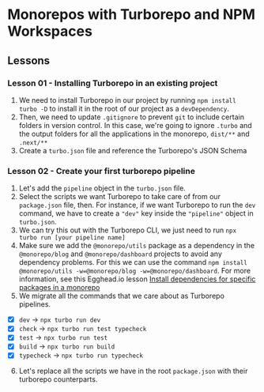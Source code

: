 # Monorepos with Turborepo and NPM Workspaces

## Lessons

### Lesson 01 - Installing Turborepo in an existing project

1. We need to install Turborepo in our project by running `npm install turbo -D` to install it in the root of our project as a `devDependency`.
2. Then, we need to update `.gitignore` to prevent `git` to include certain folders in version control. In this case, we're going to ignore `.turbo` and the output folders for all the applications in the monorepo, `dist/**` and `.next/**`
3. Create a `turbo.json` file and reference the Turborepo's JSON Schema

### Lesson 02 - Create your first turborepo pipeline

1. Let's add the `pipeline` object in the `turbo.json` file.
2. Select the scripts we want Turborepo to take care of from our `package.json` file, then. For instance, if we want Turborepo to run the `dev` command, we have to create a `"dev"` key inside the `"pipeline"` object in `turbo.json`.
3. We can try this out with the Turborepo CLI, we just need to run `npx turbo run [your pipeline name]`
4. Make sure we add the `@monorepo/utils` package as a dependency in the `@monorepo/blog` and `@monorepo/dashboard` projects to avoid any dependency problems. For this we can use the command `npm install @monorepo/utils -w=@monorepo/blog -w=@monorepo/dashboard`. For more information, see this Egghead.io lesson [Install dependencies for specific packages in a monorepo](https://egghead.io/lessons/npm-install-dependencies-for-specific-packages-in-a-monorepo)
5. We migrate all the commands that we care about as Turborepo pipelines.

- [x] `dev` -> `npx turbo run dev`
- [x] `check` -> `npx turbo run test typecheck`
- [x] `test` -> `npx turbo run test`
- [x] `build` -> `npx turbo run build`
- [x] `typecheck` -> `npx turbo run typecheck`

6. Let's replace all the scripts we have in the root `package.json` with their turborepo counterparts.
